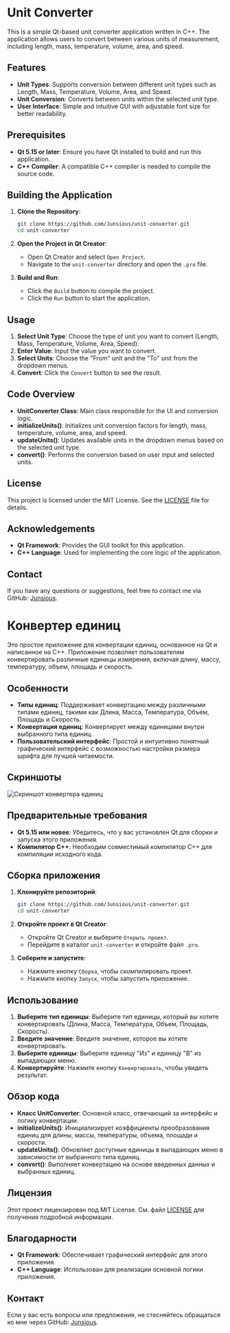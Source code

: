 # Unit Converter

This is a simple Qt-based unit converter application written in C++. The application allows users to convert between various units of measurement, including length, mass, temperature, volume, area, and speed.

## Features

- **Unit Types**: Supports conversion between different unit types such as Length, Mass, Temperature, Volume, Area, and Speed.
- **Unit Conversion**: Converts between units within the selected unit type.
- **User Interface**: Simple and intuitive GUI with adjustable font size for better readability.

## Prerequisites

- **Qt 5.15 or later**: Ensure you have Qt installed to build and run this application.
- **C++ Compiler**: A compatible C++ compiler is needed to compile the source code.

## Building the Application

1. **Clone the Repository**:
    ```bash
    git clone https://github.com/Junsious/unit-converter.git
    cd unit-converter
    ```

2. **Open the Project in Qt Creator**:
    - Open Qt Creator and select `Open Project`.
    - Navigate to the `unit-converter` directory and open the `.pro` file.

3. **Build and Run**:
    - Click the `Build` button to compile the project.
    - Click the `Run` button to start the application.

## Usage

1. **Select Unit Type**: Choose the type of unit you want to convert (Length, Mass, Temperature, Volume, Area, Speed).
2. **Enter Value**: Input the value you want to convert.
3. **Select Units**: Choose the "From" unit and the "To" unit from the dropdown menus.
4. **Convert**: Click the `Convert` button to see the result.

## Code Overview

- **UnitConverter Class**: Main class responsible for the UI and conversion logic.
- **initializeUnits()**: Initializes unit conversion factors for length, mass, temperature, volume, area, and speed.
- **updateUnits()**: Updates available units in the dropdown menus based on the selected unit type.
- **convert()**: Performs the conversion based on user input and selected units.

## License

This project is licensed under the MIT License. See the [LICENSE](LICENSE) file for details.

## Acknowledgements

- **Qt Framework**: Provides the GUI toolkit for this application.
- **C++ Language**: Used for implementing the core logic of the application.

## Contact

If you have any questions or suggestions, feel free to contact me via GitHub: [Junsious](https://github.com/Junsious).

# Конвертер единиц

Это простое приложение для конвертации единиц, основанное на Qt и написанное на C++. Приложение позволяет пользователям конвертировать различные единицы измерения, включая длину, массу, температуру, объем, площадь и скорость.

## Особенности

- **Типы единиц**: Поддерживает конвертацию между различными типами единиц, такими как Длина, Масса, Температура, Объем, Площадь и Скорость.
- **Конвертация единиц**: Конвертирует между единицами внутри выбранного типа единиц.
- **Пользовательский интерфейс**: Простой и интуитивно понятный графический интерфейс с возможностью настройки размера шрифта для лучшей читаемости.

## Скриншоты

![Скриншот конвертера единиц](path/to/screenshot.png)

## Предварительные требования

- **Qt 5.15 или новее**: Убедитесь, что у вас установлен Qt для сборки и запуска этого приложения.
- **Компилятор C++**: Необходим совместимый компилятор C++ для компиляции исходного кода.

## Сборка приложения

1. **Клонируйте репозиторий**:
    ```bash
    git clone https://github.com/Junsious/unit-converter.git
    cd unit-converter
    ```

2. **Откройте проект в Qt Creator**:
    - Откройте Qt Creator и выберите `Открыть проект`.
    - Перейдите в каталог `unit-converter` и откройте файл `.pro`.

3. **Соберите и запустите**:
    - Нажмите кнопку `Сборка`, чтобы скомпилировать проект.
    - Нажмите кнопку `Запуск`, чтобы запустить приложение.

## Использование

1. **Выберите тип единицы**: Выберите тип единицы, который вы хотите конвертировать (Длина, Масса, Температура, Объем, Площадь, Скорость).
2. **Введите значение**: Введите значение, которое вы хотите конвертировать.
3. **Выберите единицы**: Выберите единицу "Из" и единицу "В" из выпадающих меню.
4. **Конвертируйте**: Нажмите кнопку `Конвертировать`, чтобы увидеть результат.

## Обзор кода

- **Класс UnitConverter**: Основной класс, отвечающий за интерфейс и логику конвертации.
- **initializeUnits()**: Инициализирует коэффициенты преобразования единиц для длины, массы, температуры, объема, площади и скорости.
- **updateUnits()**: Обновляет доступные единицы в выпадающих меню в зависимости от выбранного типа единиц.
- **convert()**: Выполняет конвертацию на основе введенных данных и выбранных единиц.

## Лицензия

Этот проект лицензирован под MIT License. См. файл [LICENSE](LICENSE) для получения подробной информации.

## Благодарности

- **Qt Framework**: Обеспечивает графический интерфейс для этого приложения.
- **C++ Language**: Использован для реализации основной логики приложения.

## Контакт

Если у вас есть вопросы или предложения, не стесняйтесь обращаться ко мне через GitHub: [Junsious](https://github.com/Junsious).
